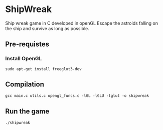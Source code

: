 # ShipWreak

Ship wreak game in C developed in openGL
Escape the astroids falling on the ship and survive as long as possible.

## Pre-requistes

### Install OpenGL
`sudo apt-get install freeglut3-dev`

## Compilation
```
gcc main.c utils.c opengl_funcs.c -lGL -lGLU -lglut -o shipwreak
```
## Run the game
`./shipwreak`
